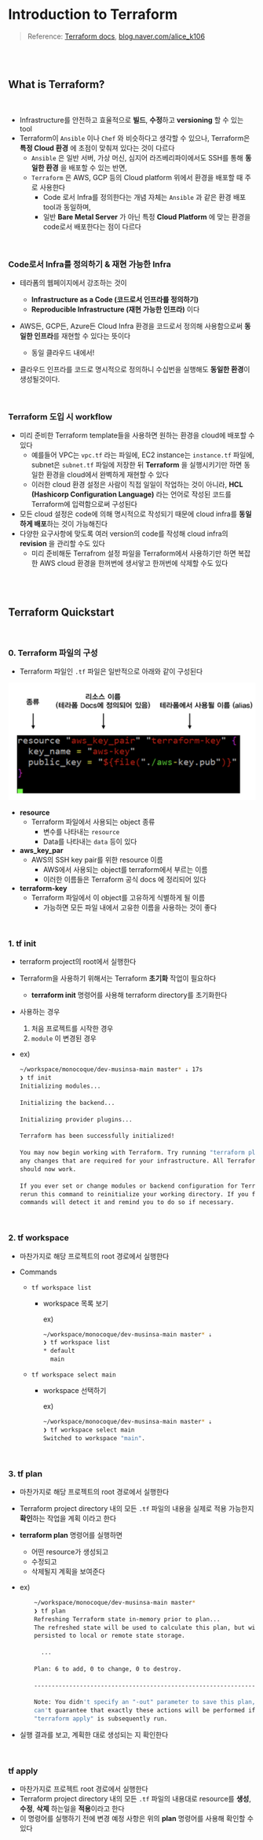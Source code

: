#  Introduction to Terraform

> Reference: [Terraform docs](https://www.terraform.io/intro/index.html), [blog.naver.com/alice_k106](https://blog.naver.com/PostView.nhn?blogId=alice_k106&logNo=221489260596&parentCategoryNo=&categoryNo=24&viewDate=&isShowPopularPosts=false&from=postView)

<br>

<br>

## What is Terraform?

<br>

- Infrastructure를 안전하고 효율적으로 **빌드**, **수정**하고 **versioning** 할 수 있는 tool
- Terraform이 `Ansible` 이나 `Chef` 와 비슷하다고 생각할 수 있으나, Terraform은 **특정 Cloud 환경** 에 초점이 맞춰져 있다는 것이 다르다
  - `Ansible` 은 일반 서버, 가상 머신, 심지어 라즈베리파이에서도 SSH를 통해 **동일한 환경** 을 배포할 수 있는 반면,
  - `Terraform` 은 AWS, GCP 등의 Cloud platform 위에서 환경을 배포할 때 주로 사용한다
    - Code 로서 Infra를 정의한다는 개념 자체는 `Ansible` 과 같은 환경 배포 tool과 동일하며,
    - 일반 **Bare Metal Server** 가 아닌 특정 **Cloud Platform** 에 맞는 환경을 code로서 배포한다는 점이 다르다

<br>

### Code로서 Infra를 정의하기 & 재현 가능한 Infra

- 테라폼의 웹페이지에서 강조하는 것이 
  - **Infrastructure as a Code (코드로서 인프라를 정의하기)**
  - **Reproducible Infrastructure (재현 가능한 인프라)** 이다
- AWS든, GCP든, Azure든 Cloud Infra 환경을 코드로서 정의해 사용함으로써 **동일한 인프라**를 재현할 수 있다는 뜻이다
  - 동일 클라우드 내에서!

- 클라우드 인프라를 코드로 명시적으로 정의하니 수십번을 실행해도 **동일한 환경**이 생성될것이다.

<br>

### Terraform 도입 시  workflow

- 미리 준비한  Terraform template들을 사용하면 원하는 환경을 cloud에 배포할 수 있다
  - 예를들어 VPC는 `vpc.tf` 라는 파일에, EC2 instance는 `instance.tf` 파일에, subnet은 `subnet.tf` 파일에 저장한 뒤 **Terraform** 을 실행시키기만 하면 동일한 환경을 cloud에서 완벽하게 재현할 수 있다
  - 이러한 cloud 환경 설정은 사람이 직접 일일이 작업하는 것이 아니라, **HCL (Hashicorp Configuration Language)** 라는 언어로 작성된 코드를 Terraform에 입력함으로써 구성된다
- 모든 cloud 설정은 code에 의해 명시적으로 작성되기 때문에 cloud infra를  **동일하게 배포**하는 것이 가능해진다
- 다양한 요구사항에 맞도록 여러 version의 code를 작성해 cloud infra의 **revision** 을 관리할 수도 있다
  - 미리 준비해둔 Terrafrom 설정 파일을 Terraform에서 사용하기만 하면 복잡한 AWS cloud 환경을 한꺼번에 생서앟고 한꺼번에 삭제할 수도 있다



<br>

<br>

## Terraform Quickstart

<br>

### 0. Terraform 파일의 구성

- Terraform 파일인 `.tf` 파일은 일반적으로 아래와 같이 구성된다

![image-20200921011906162](../../images/image-20200921011906162.png)

- **resource**
  - Terraform 파일에서 사용되는 object 종류
    - 변수를 나타내는 `resource`
    - Data를 나타내는 `data` 등이 있다
- **aws_key_par**
  - AWS의 SSH key pair를 위한 resource 이름
    - AWS에서 사용되는 object를 terraform에서 부르는 이름
    - 이러한 이름들은 Terraform 공식 docs 에 정리되어 있다
- **terraform-key**
  - Terraform 파일에서 이 object를 고유하게 식별하게 될 이름
    - 가능하면 모든 파일 내에서 고유한 이름을 사용하는 것이 좋다

<br>

### 1. tf init

- terraform project의 root에서 실행한다

- Terraform을 사용하기 위해서는 Terraform **초기화** 작업이 필요하다

  - **terraform init** 명령어를 사용해 terraform directory를 초기화한다

- 사용하는 경우

  1. 처음 프로젝트를 시작한 경우
  2. `module` 이 변경된 경우

- ex)

  ```bash
  ~/workspace/monocoque/dev-musinsa-main master* ⇣ 17s
  ❯ tf init        
  Initializing modules...
  
  Initializing the backend...
  
  Initializing provider plugins...
  
  Terraform has been successfully initialized!
  
  You may now begin working with Terraform. Try running "terraform plan" to see
  any changes that are required for your infrastructure. All Terraform commands
  should now work.
  
  If you ever set or change modules or backend configuration for Terraform,
  rerun this command to reinitialize your working directory. If you forget, other
  commands will detect it and remind you to do so if necessary.
  ```

<br>

### 2. tf workspace

- 마찬가지로 해당 프로젝트의 root 경로에서 실행한다

- Commands

  - `tf workspace list`

    - workspace 목록 보기

      ex)

      ```bash
      ~/workspace/monocoque/dev-musinsa-main master* ⇣
      ❯ tf workspace list
      * default
        main
      ```

  - `tf workspace select main`

    - workspace 선택하기

      ex)

      ```bash
      ~/workspace/monocoque/dev-musinsa-main master* ⇣
      ❯ tf workspace select main
      Switched to workspace "main".
      ```

<br>

### 3. tf plan

- 마찬가지로 해당 프로젝트의 root 경로에서 실행한다

- Terraform project directory 내의 모든 `.tf` 파일의 내용을 실제로 적용 가능한지 **확인**하는 작업을 계획 이라고 한다

- **terraform plan** 명령어를 실행하면

  - 어떤 resource가 생성되고
  - 수정되고
  - 삭제될지 계획을 보여준다

- ex)

  ```bash
      ~/workspace/monocoque/dev-musinsa-main master*
      ❯ tf plan
      Refreshing Terraform state in-memory prior to plan...
      The refreshed state will be used to calculate this plan, but will not be
      persisted to local or remote state storage.
  
  		...
      
      Plan: 6 to add, 0 to change, 0 to destroy.
  
      ------------------------------------------------------------------------
  
      Note: You didn't specify an "-out" parameter to save this plan, so Terraform
      can't guarantee that exactly these actions will be performed if
      "terraform apply" is subsequently run.
  ```
  
- 실행 결과를 보고, 계획한 대로 생성되는 지 확인한다

<br>

### tf apply

- 마찬가지로 프로젝트 root 경로에서 실행한다
- Terraform project directory 내의 모든 `.tf` 파일의 내용대로 resource를 **생성**, **수정**, **삭제** 하는일을 **적용**이라고 한다
- 이 명령어를 실행하기 전에 변경 예정 사항은 위의 **plan** 명령어를 사용해 확인할 수 있다